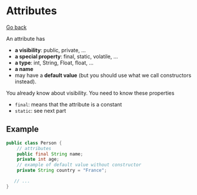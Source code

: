 # Attributes

[Go back](..)

An attribute has

* **a visibility**: public, private, ...
* **a special property**: final, static, volatile, ...
* **a type**: int, String, Float, float, ...
* **a name**
* may have a **default value** (but you should
  use what we call constructors instead).

You already know about visibility. You need to know
these properties

* `final`: means that the attribute is a constant
* ``static``: see next part

## Example

```java
public class Person {
    // attributes
    public final String name;
    private int age;
    // example of default value without constructor
    private String country = "France";

   // ...
}
```